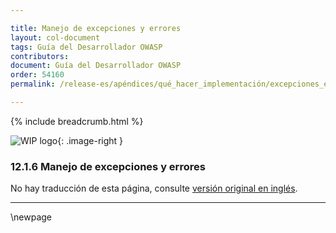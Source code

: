 ```yaml
---

title: Manejo de excepciones y errores
layout: col-document
tags: Guía del Desarrollador OWASP
contributors:
document: Guía del Desarrollador OWASP
order: 54160
permalink: /release-es/apéndices/qué_hacer_implementación/excepciones_errores/

---
```


{% include breadcrumb.html %}

<style type="text/css">
.image-right {
  height: 180px;
  display: block;
  margin-left: auto;
  margin-right: auto;
  float: right;
}
</style>

![WIP logo](../../../../assets/images/dg_wip.png "Trabajo en curso"){: .image-right }

### 12.1.6 Manejo de excepciones y errores

No hay traducción de esta página, consulte [versión original en inglés][release140106].

----

[release140106]: https://github.com/OWASP/www-project-developer-guide/blob/main/release/14-appendices/01-implementation-dos-donts/06-exception-error-handling.md

\newpage
